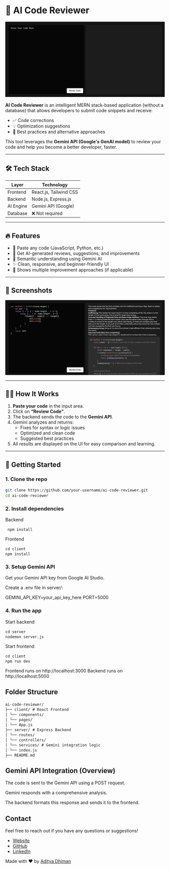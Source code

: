 # 🤖 AI Code Reviewer

![alt text](image2.png)

**AI Code Reviewer** is an intelligent MERN stack-based application (without a database) that allows developers to submit code snippets and receive:

- ✅ Code corrections
- 💡 Optimization suggestions
- 🚀 Best practices and alternative approaches

This tool leverages the **Gemini API (Google's GenAI model)** to review your code and help you become a better developer, faster.

---

## 🛠️ Tech Stack

| Layer     | Technology             |
| --------- | ---------------------- |
| Frontend  | React.js, Tailwind CSS |
| Backend   | Node.js, Express.js    |
| AI Engine | Gemini API (Google)    |
| Database  | ❌ Not required        |

---

## 🔥 Features

- 🚀 Paste any code (JavaScript, Python, etc.)
- 🤖 Get AI-generated reviews, suggestions, and improvements
- 🧠 Semantic understanding using Gemini AI
- ✨ Clean, responsive, and beginner-friendly UI
- 💬 Shows multiple improvement approaches (if applicable)

---

## 📸 Screenshots

![alt text](image.png)

---

## 🧑‍💻 How It Works

1. **Paste your code** in the input area.
2. Click on **“Review Code”**.
3. The backend sends the code to the **Gemini API**.
4. Gemini analyzes and returns:
   - Fixes for syntax or logic issues
   - Optimized and clean code
   - Suggested best practices
5. All results are displayed on the UI for easy comparison and learning.

---

## 🚀 Getting Started

### 1. Clone the repo

```bash
git clone https://github.com/your-username/ai-code-reviewer.git
cd ai-code-reviewer
```

### 2. Install dependencies

Backend

```cd server
 npm install
```

Frontend

```
cd client
npm install
```

### 3. Setup Gemini API

Get your Gemini API key from Google AI Studio.

Create a .env file in server/:

GEMINI_API_KEY=your_api_key_here
PORT=5000

### 4. Run the app

Start backend

```
cd server
nodemon server.js
```

Start frontend

```
cd client
npm run dev
```

Frontend runs on http://localhost:3000
Backend runs on http://localhost:5000

## Folder Structure

```
ai-code-reviewer/
├── client/ # React Frontend
│ └── components/
│ └── pages/
│ └── App.js
├── server/ # Express Backend
│ └── routes/
│ └── controllers/
│ └── services/ # Gemini integration logic
│ └── index.js
├── README.md
```

## Gemini API Integration (Overview)

The code is sent to the Gemini API using a POST request.

Gemini responds with a comprehensive analysis.

The backend formats this response and sends it to the frontend.

## Contact

Feel free to reach out if you have any questions or suggestions!

- [Website](https://adityadhiman.in)
- [GitHub](https://github.com/adityadhiman-in)
- [LinkedIn](https://www.linkedin.com/in/adityadhiman-in)

Made with ❤️ by [Aditya Dhiman](https://adityadhiman.in)
